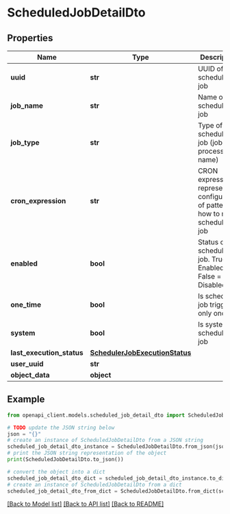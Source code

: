 # ScheduledJobDetailDto


## Properties

Name | Type | Description | Notes
------------ | ------------- | ------------- | -------------
**uuid** | **str** | UUID of the scheduled job | 
**job_name** | **str** | Name of the scheduled job | 
**job_type** | **str** | Type of scheduled job (job processor name) | 
**cron_expression** | **str** | CRON expression representing configuration of pattern how to run scheduled job | 
**enabled** | **bool** | Status of the scheduled job. True &#x3D; Enabled, False &#x3D; Disabled | 
**one_time** | **bool** | Is scheduled job triggered only once | 
**system** | **bool** | Is system scheduled job | 
**last_execution_status** | [**SchedulerJobExecutionStatus**](SchedulerJobExecutionStatus.md) |  | 
**user_uuid** | **str** |  | [optional] 
**object_data** | **object** |  | [optional] 

## Example

```python
from openapi_client.models.scheduled_job_detail_dto import ScheduledJobDetailDto

# TODO update the JSON string below
json = "{}"
# create an instance of ScheduledJobDetailDto from a JSON string
scheduled_job_detail_dto_instance = ScheduledJobDetailDto.from_json(json)
# print the JSON string representation of the object
print(ScheduledJobDetailDto.to_json())

# convert the object into a dict
scheduled_job_detail_dto_dict = scheduled_job_detail_dto_instance.to_dict()
# create an instance of ScheduledJobDetailDto from a dict
scheduled_job_detail_dto_from_dict = ScheduledJobDetailDto.from_dict(scheduled_job_detail_dto_dict)
```
[[Back to Model list]](../README.md#documentation-for-models) [[Back to API list]](../README.md#documentation-for-api-endpoints) [[Back to README]](../README.md)


